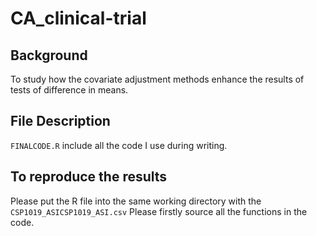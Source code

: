 # CA_clinical-trial
## Background
To study how the covariate adjustment methods enhance the results of tests of difference in means.

## File Description
`FINALCODE.R` include all the code I use during writing.

## To reproduce the results
Please put the R file into the same working directory with the `CSP1019_ASICSP1019_ASI.csv`
Please firstly source all the functions in the code.
